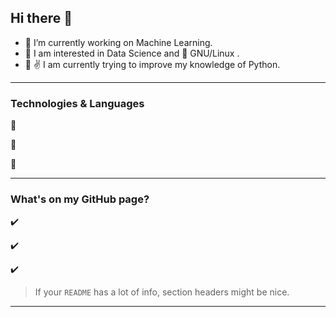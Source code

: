 ## Hi there 👋

- :telescope: I’m currently working on Machine Learning.
- :blue_heart: I am interested in Data Science and :penguin: GNU/Linux .
- :seedling: :v: I am currently trying to improve my knowledge of Python.



----

### Technologies & Languages

:pushpin:

:pushpin:

:pushpin:

--- 

### What's on my GitHub page?

:heavy_check_mark:

:heavy_check_mark:

:heavy_check_mark:


> If your `README` has a lot of info, section headers might be nice.



---

<!--
**senemaktas/senemaktas** is a ✨ _special_ ✨ repository because its `README.md` (this file) appears on your GitHub profile.

